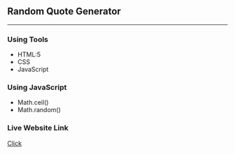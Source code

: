 ## Random Quote Generator
****
### Using Tools
* HTML:5
* CSS
* JavaScript

### Using JavaScript
* Math.ceil()
* Math.random()

### Live Website Link
<a href='https://rejoyanislam.github.io/random-quote-generator/'>Click</a>